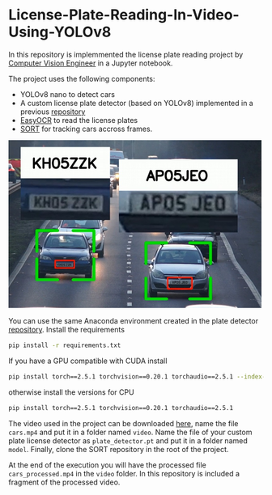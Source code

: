 # License-Plate-Reading-In-Video-Using-YOLOv8

In this repository is implemmented the license plate  reading project by [Computer Vision Engineer](https://youtu.be/fyJB1t0o0ms?si=wuu3bamSpUVoOi60) in a Jupyter notebook. 

The project uses the following components:
- YOLOv8 nano to detect cars
- A custom license plate detector (based on YOLOv8) implemented in a previous [repository](https://github.com/GerardoRodriguezB/License-Plate-Detector-Using-YOLOv8)
- [EasyOCR](https://github.com/JaidedAI/EasyOCR) to read the license plates
- [SORT](https://github.com/abewley/sort) for tracking cars accross frames.

<img src="im/cars.jpg" alt="CARS" width="500" />


You can use the same Anaconda environment created in the plate detector [repository](https://github.com/GerardoRodriguezB/License-Plate-Detector-Using-YOLOv8). Install the requirements

```bash
pip install -r requirements.txt
```

If you have a GPU compatible with CUDA install

```bash
pip install torch==2.5.1 torchvision==0.20.1 torchaudio==2.5.1 --index-url https://download.pytorch.org/whl/cu118
```

otherwise install the versions for CPU

```bash
pip install torch==2.5.1 torchvision==0.20.1 torchaudio==2.5.1
```

The video used in the project can be downloaded [here](https://www.pexels.com/video/traffic-flow-in-the-highway-2103099/), name the file `cars.mp4` and put it in a folder named `video`. Name the file of your custom plate license detector as `plate_detector.pt` and put it in a folder named `model`. Finally, clone the SORT repository in the root of the project. 

At the end of the execution you will have the processed file `cars_processed.mp4` in the `video` folder. In this repository is included a fragment of the processed video.









